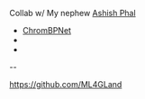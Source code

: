 Collab w/ My nephew [Ashish Phal](https://www.linkedin.com/in/ashish-phal-548b37125/)

- [ChromBPNet](https://github.com/kundajelab/chrombpnet)
- []()
- []()

--

https://github.com/ML4GLand
